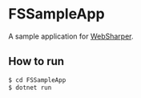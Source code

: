 # FSSampleApp

A sample application for [WebSharper](https://websharper.com/).

## How to run

```bash
$ cd FSSampleApp
$ dotnet run
```
